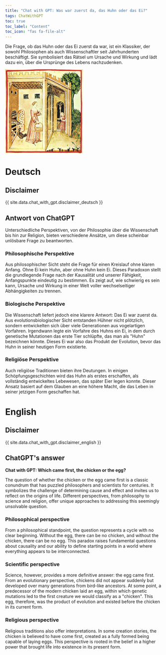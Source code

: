 ```yaml
---
title: "Chat with GPT: Was war zuerst da, das Huhn oder das Ei?"
tags: ChatWithGPT
toc: true
toc_label: "Content"
toc_icon: "fas fa-file-alt"
---
```


Die Frage, ob das Huhn oder das Ei zuerst da war, ist ein Klassiker, der sowohl Philosophen als auch Wissenschaftler seit Jahrhunderten beschäftigt. Sie symbolisiert das Rätsel um Ursache und Wirkung und lädt dazu ein, über die Ursprünge des Lebens nachzudenken.

<a href="/assets/images/Taccuino_Sanitatis_Chicken_Egg.jpg" class="image-popup" title="Illustration einer Frau, die Hühnereier sammelt, aus Tacuina sanitatis, 14. Jahrhundert.<br/><br/>Illustration of a woman collecting hens' eggs from Tacuina sanitatis, 14th century.">
  <img class="align-center" src="/assets/images/Taccuino_Sanitatis_Chicken_Egg_250x269px.jpg" alt="blabla dem Tacuinum Sanitatis, 14. Jahrhundert.">
</a>


# Deutsch

## Disclaimer
{{ site.data.chat_with_gpt.disclaimer_deutsch }}


## Antwort von ChatGPT

Unterschiedliche Perspektiven, von der Philosophie über die Wissenschaft bis hin zur Religion, bieten verschiedene Ansätze, um diese scheinbar unlösbare Frage zu beantworten.


### Philosophische Perspektive
Aus philosophischer Sicht steht die Frage für einen Kreislauf ohne klaren Anfang. Ohne Ei kein Huhn, aber ohne Huhn kein Ei. Dieses Paradoxon stellt die grundlegende Frage nach der Kausalität und unserer Fähigkeit, Anfangspunkte eindeutig zu bestimmen. Es zeigt auf, wie schwierig es sein kann, Ursache und Wirkung in einer Welt voller wechselseitiger Abhängigkeiten zu trennen.


### Biologische Perspektive
Die Wissenschaft liefert jedoch eine klarere Antwort: Das Ei war zuerst da. Aus evolutionsbiologischer Sicht entstanden Hühner nicht plötzlich, sondern entwickelten sich über viele Generationen aus vogelartigen Vorfahren. Irgendwann legte ein Vorfahre des Huhns ein Ei, in dem durch genetische Mutationen das erste Tier schlüpfte, das man als "Huhn" bezeichnen könnte. Dieses Ei war also das Produkt der Evolution, bevor das Huhn in seiner heutigen Form existierte.


### Religiöse Perspektive
Auch religiöse Traditionen bieten ihre Deutungen. In einigen Schöpfungsgeschichten wird das Huhn als erstes erschaffen, als vollständig entwickeltes Lebewesen, das später Eier legen konnte. Dieser Ansatz basiert auf dem Glauben an eine höhere Macht, die das Leben in seiner jetzigen Form geschaffen hat.


# English

## Disclaimer
{{ site.data.chat_with_gpt.disclaimer_english }}


## ChatGPT's answer
**Chat with GPT: Which came first, the chicken or the egg?**

The question of whether the chicken or the egg came first is a classic conundrum that has puzzled philosophers and scientists for centuries. It symbolizes the challenge of determining cause and effect and invites us to reflect on the origins of life. Different perspectives, from philosophy to science and religion, offer unique approaches to addressing this seemingly unsolvable question.


### Philosophical perspective
From a philosophical standpoint, the question represents a cycle with no clear beginning. Without the egg, there can be no chicken, and without the chicken, there can be no egg. This paradox raises fundamental questions about causality and our ability to define starting points in a world where everything appears to be interconnected.


### Scientific perspective
Science, however, provides a more definitive answer: the egg came first. From an evolutionary perspective, chickens did not appear suddenly but developed over many generations from bird-like ancestors. At some point, a predecessor of the modern chicken laid an egg, within which genetic mutations led to the first creature we would classify as a "chicken". This egg, therefore, was the product of evolution and existed before the chicken in its current form.


### Religious perspective
Religious traditions also offer interpretations. In some creation stories, the chicken is believed to have come first, created as a fully formed being capable of laying eggs. This perspective is rooted in the belief in a higher power that brought life into existence in its present form.
